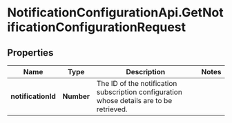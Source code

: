 # NotificationConfigurationApi.GetNotificationConfigurationRequest

## Properties

Name | Type | Description | Notes
------------ | ------------- | ------------- | -------------
**notificationId** | **Number** | The ID of the notification subscription configuration whose details are to be retrieved. | 


